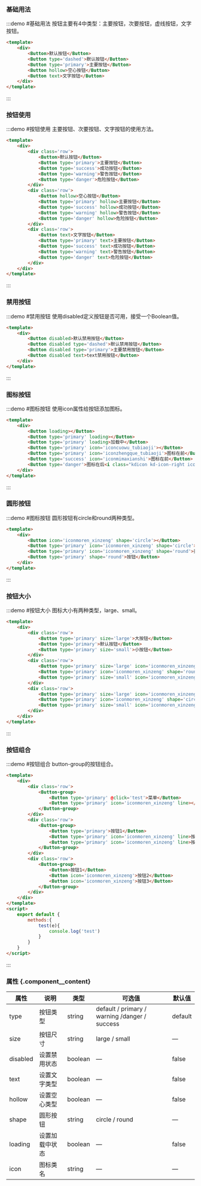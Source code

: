 ### 基础用法
:::demo #基础用法 按钮主要有4中类型：主要按钮，次要按钮，虚线按钮，文字按钮。

```html
<template>
    <div>
        <Button>默认按钮</Button>
        <Button type='dashed'>默认按钮</Button>
        <Button type='primary'>主要按钮</Button>
        <Button hollow>空心按钮</Button>
        <Button text>文字按钮</Button>
    </div>
</template>
```
:::

### 按钮使用
:::demo #按钮使用 主要按钮、次要按钮、文字按钮的使用方法。

```html
<template>
    <div>
        <div class='row'>
            <Button>默认按钮</Button>
            <Button type='primary'>主要按钮</Button>
            <Button type='success'>成功按钮</Button>
            <Button type='warning'>警告按钮</Button>
            <Button type='danger'>危险按钮</Button>
        </div>
        <div class='row'>
            <Button hollow>空心按钮</Button>
            <Button type='primary' hollow>主要按钮</Button>
            <Button type='success' hollow>成功按钮</Button>
            <Button type='warning' hollow>警告按钮</Button>
            <Button type='danger' hollow>危险按钮</Button>
        </div>
        <div class='row'>
            <Button text>文字按钮</Button>
            <Button type='primary' text>主要按钮</Button>
            <Button type='success' text>成功按钮</Button>
            <Button type='warning' text>警告按钮</Button>
            <Button type='danger' text>危险按钮</Button>
        </div>
    </div>
</template>
```
:::


### 禁用按钮
:::demo #禁用按钮 使用disabled定义按钮是否可用，接受一个Boolean值。

```html
<template>
    <div>
        <Button disabled>默认禁用按钮</Button>
        <Button disabled type='dashed'>默认禁用按钮</Button>
        <Button disabled type='primary'>主要禁用按钮</Button>
        <Button disabled text>text禁用按钮</Button>
    </div>
</template>
```
:::



### 图标按钮
:::demo #图标按钮 使用icon属性给按钮添加图标。

```html
<template>
    <div>
        <Button loading></Button>
        <Button type='primary' loading></Button>
        <Button type='primary' loading>加载中</Button>
        <Button type='primary' icon='iconcuowu_tubiaoji'></Button>
        <Button type='primary' icon='iconzhengque_tubiaoji'>图标在前</Button>
        <Button type='success' icon='iconmimaxianshi'>图标在前</Button>
        <Button type='danger'>图标在后<i class="kdicon kd-icon-right iconsousuo"></i></Button>
    </div>
</template>
```

:::

### 圆形按钮
:::demo #图标按钮 圆形按钮有circle和round两种类型。

```html
<template>
    <div>
        <Button icon='iconmoren_xinzeng' shape='circle'></Button>
        <Button type='primary' icon='iconmoren_xinzeng' shape='circle'></Button>
        <Button type='primary' icon='iconmoren_xinzeng' shape='round'>按钮</Button>
        <Button type='primary' shape='round'>按钮</Button> 
    </div>
</template>
```
:::

### 按钮大小
:::demo #按钮大小 图标大小有两种类型，large、small。

```html
<template>
    <div>
        <div class='row'>
            <Button type='primary' size='large'>大按钮</Button>
            <Button type='primary'>默认按钮</Button>
            <Button type='primary' size='small'>小按钮</Button>
        </div>
        <div class='row'>
            <Button type='primary' size='large' icon='iconmoren_xinzeng' shape='round'>大按钮</Button>
            <Button type='primary' icon='iconmoren_xinzeng' shape='round'>默认按钮</Button>
            <Button type='primary' size='small' icon='iconmoren_xinzeng' shape='round'>小按钮</Button>
        </div>
        <div class='row'>
            <Button type='primary' size='large' icon='iconmoren_xinzeng' shape='circle'></Button>
            <Button type='primary' icon='iconmoren_xinzeng' shape='circle'></Button>
            <Button type='primary' size='small' icon='iconmoren_xinzeng' shape='circle'></Button>
        </div>
    </div>
</template>
```
:::

### 按钮组合
:::demo #按钮组合 button-group的按钮组合。

```html
<template>
    <div>
        <div class='row'>
            <Button-group>
                <Button type='primary' @click='test'>菜单</Button>
                <Button type='primary' icon='iconmoren_xinzeng' line></Button>
            </Button-group>
        </div>
        <div class='row'>
            <Button-group>
                <Button type='primary'>按钮1</Button>
                <Button type='primary' icon='iconmoren_xinzeng' line>按钮2</Button>
                <Button type='primary' icon='iconmoren_xinzeng' line>按钮3</Button>
            </Button-group>
        </div>
        <div class='row'>
            <Button-group>
                <Button>按钮1</Button>
                <Button icon='iconmoren_xinzeng'>按钮2</Button>
                <Button icon='iconmoren_xinzeng'>按钮3</Button>
            </Button-group>
        </div>
    </div>
</template>
<script>
    export default {
        methods:{
            test(e){
                console.log('test')
            }
        }
    }
</script>
```
:::

### 属性 {.component__content}
| 属性      | 说明    | 类型      | 可选值       | 默认值   |
|---------- |-------- |---------- |-------------  |-------- |
| type     | 按钮类型   | string    | default / primary / warning /danger / success | default
| size     | 按钮尺寸   | string    | large / small |     —    |
| disabled  | 设置禁用状态   | boolean  |     —     |    false   |
| text  | 设置文字类型   | boolean  |     —     |    false   |
| hollow  | 设置空心类型   | boolean  |     —     |    false   |
| shape  | 圆形按钮   | string  |     circle / round     |    —   |
| loading  | 设置加载中状态   | boolean  |    —      |    false   |
| icon  | 图标类名   | string  |     —     |    —   |
